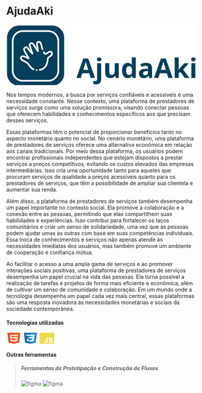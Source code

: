 # AjudaAki

![Logo do projeto](./images/AjudaAki.png)

Nos tempos modernos, a busca por serviços confiáveis e acessíveis é uma necessidade constante. Nesse contexto, uma plataforma de prestadores de serviços surge como uma solução promissora, visando conectar pessoas que oferecem habilidades e conhecimentos específicos aos que precisam desses serviços.

Essas plataformas têm o potencial de proporcionar benefícios tanto no aspecto monetário quanto no social. No cenário monetário, uma plataforma de prestadores de serviços oferece uma alternativa econômica em relação aos canais tradicionais. Por meio dessa plataforma, os usuários podem encontrar profissionais independentes que estejam dispostos a prestar serviços a preços competitivos, evitando os custos elevados das empresas intermediárias. Isso cria uma oportunidade tanto para aqueles que procuram serviços de qualidade a preços acessíveis quanto para os prestadores de serviços, que têm a possibilidade de ampliar sua clientela e aumentar sua renda.

Além disso, a plataforma de prestadores de serviços também desempenha um papel importante no contexto social. Ela promove a colaboração e a conexão entre as pessoas, permitindo que elas compartilhem suas habilidades e experiências. Isso contribui para fortalecer os laços comunitários e criar um senso de solidariedade, uma vez que as pessoas podem ajudar umas às outras com base em suas competências individuais. Essa troca de conhecimentos e serviços não apenas atende às necessidades imediatas dos usuários, mas também promove um ambiente de cooperação e confiança mútua.

Ao facilitar o acesso a uma ampla gama de serviços e ao promover interações sociais positivas, uma plataforma de prestadores de serviços desempenha um papel crucial na vida das pessoas. Ela torna possível a realização de tarefas e projetos de forma mais eficiente e econômica, além de cultivar um senso de comunidade e colaboração. Em um mundo onde a tecnologia desempenha um papel cada vez mais central, essas plataformas são uma resposta inovadora às necessidades monetárias e sociais da sociedade contemporânea.

#### Tecnologias utilizadas

<div style="display: inline_block">
  <img align="center" alt="PI-HTML" height="30" width="40" src="https://raw.githubusercontent.com/devicons/devicon/master/icons/html5/html5-original.svg">
  <img align="center" alt="PI-CSS" height="30" width="40" src="https://raw.githubusercontent.com/devicons/devicon/master/icons/css3/css3-original.svg">
  <img align="center" alt="PI-Js" height="30" width="40" src="https://raw.githubusercontent.com/devicons/devicon/master/icons/javascript/javascript-plain.svg">
</div>

#### Outras ferramentas

> ##### Ferramentas de Prototipação e Construção de Fluxos
> <img src="https://www.vectorlogo.zone/logos/figma/figma-icon.svg" alt="figma" width="40" height="30"/> <img src="https://cdn.jsdelivr.net/gh/devicons/devicon/icons/trello/trello-plain.svg" alt="figma" width="40" height="30"/>  
